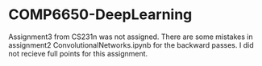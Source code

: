 # COMP6650-DeepLearning
Assignment3 from CS231n was not assigned. There are some mistakes in assignment2 ConvolutionalNetworks.ipynb for the backward passes. I did not recieve full points for this assignment. 
